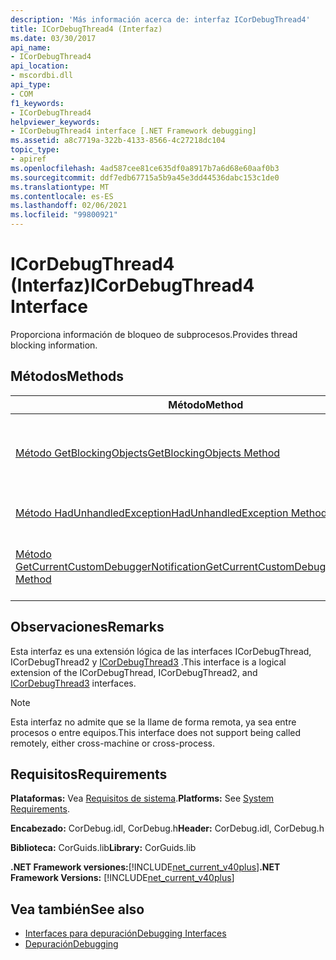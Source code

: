 ```yaml
---
description: 'Más información acerca de: interfaz ICorDebugThread4'
title: ICorDebugThread4 (Interfaz)
ms.date: 03/30/2017
api_name:
- ICorDebugThread4
api_location:
- mscordbi.dll
api_type:
- COM
f1_keywords:
- ICorDebugThread4
helpviewer_keywords:
- ICorDebugThread4 interface [.NET Framework debugging]
ms.assetid: a8c7719a-322b-4133-8566-4c27218dc104
topic_type:
- apiref
ms.openlocfilehash: 4ad587cee81ce635df0a8917b7a6d68e60aaf0b3
ms.sourcegitcommit: ddf7edb67715a5b9a45e3dd44536dabc153c1de0
ms.translationtype: MT
ms.contentlocale: es-ES
ms.lasthandoff: 02/06/2021
ms.locfileid: "99800921"
---
```

# <a name="icordebugthread4-interface"></a><span data-ttu-id="53f63-103">ICorDebugThread4 (Interfaz)</span><span class="sxs-lookup"><span data-stu-id="53f63-103">ICorDebugThread4 Interface</span></span>

<span data-ttu-id="53f63-104">Proporciona información de bloqueo de subprocesos.</span><span class="sxs-lookup"><span data-stu-id="53f63-104">Provides thread blocking information.</span></span>  
  
## <a name="methods"></a><span data-ttu-id="53f63-105">Métodos</span><span class="sxs-lookup"><span data-stu-id="53f63-105">Methods</span></span>  
  
|<span data-ttu-id="53f63-106">Método</span><span class="sxs-lookup"><span data-stu-id="53f63-106">Method</span></span>|<span data-ttu-id="53f63-107">Descripción</span><span class="sxs-lookup"><span data-stu-id="53f63-107">Description</span></span>|  
|------------|-----------------|  
|[<span data-ttu-id="53f63-108">Método GetBlockingObjects</span><span class="sxs-lookup"><span data-stu-id="53f63-108">GetBlockingObjects Method</span></span>](icordebugthread4-getblockingobjects-method.md)|<span data-ttu-id="53f63-109">Proporciona una enumeración ordenada de las estructuras [CorDebugBlockingObject](cordebugblockingobject-structure.md) que proporcionan información de bloqueo de subprocesos.</span><span class="sxs-lookup"><span data-stu-id="53f63-109">Provides an ordered enumeration of [CorDebugBlockingObject](cordebugblockingobject-structure.md) structures that provide thread blocking information.</span></span>|  
|[<span data-ttu-id="53f63-110">Método HadUnhandledException</span><span class="sxs-lookup"><span data-stu-id="53f63-110">HadUnhandledException Method</span></span>](icordebugthread4-hadunhandledexception-method.md)|<span data-ttu-id="53f63-111">Indica si el subproceso ha tenido alguna vez una excepción no controlada.</span><span class="sxs-lookup"><span data-stu-id="53f63-111">Indicates whether the thread has ever had an unhandled exception.</span></span>|  
|[<span data-ttu-id="53f63-112">Método GetCurrentCustomDebuggerNotification</span><span class="sxs-lookup"><span data-stu-id="53f63-112">GetCurrentCustomDebuggerNotification Method</span></span>](icordebugthread4-getcurrentcustomdebuggernotification-method.md)|<span data-ttu-id="53f63-113">Obtiene el objeto [ICorDebugManagedCallback3 (:: customnotification (](icordebugmanagedcallback3-customnotification-method.md) actual en el subproceso actual.</span><span class="sxs-lookup"><span data-stu-id="53f63-113">Gets the current [ICorDebugManagedCallback3::CustomNotification](icordebugmanagedcallback3-customnotification-method.md) object on the current thread.</span></span>|  
  
## <a name="remarks"></a><span data-ttu-id="53f63-114">Observaciones</span><span class="sxs-lookup"><span data-stu-id="53f63-114">Remarks</span></span>  

 <span data-ttu-id="53f63-115">Esta interfaz es una extensión lógica de las interfaces ICorDebugThread, ICorDebugThread2 y [ICorDebugThread3](icordebugthread3-interface.md) .</span><span class="sxs-lookup"><span data-stu-id="53f63-115">This interface is a logical extension of the ICorDebugThread, ICorDebugThread2, and [ICorDebugThread3](icordebugthread3-interface.md) interfaces.</span></span>  
  
> [!NOTE]
> <span data-ttu-id="53f63-116">Esta interfaz no admite que se la llame de forma remota, ya sea entre procesos o entre equipos.</span><span class="sxs-lookup"><span data-stu-id="53f63-116">This interface does not support being called remotely, either cross-machine or cross-process.</span></span>  
  
## <a name="requirements"></a><span data-ttu-id="53f63-117">Requisitos</span><span class="sxs-lookup"><span data-stu-id="53f63-117">Requirements</span></span>  

 <span data-ttu-id="53f63-118">**Plataformas:** Vea [Requisitos de sistema](../../get-started/system-requirements.md).</span><span class="sxs-lookup"><span data-stu-id="53f63-118">**Platforms:** See [System Requirements](../../get-started/system-requirements.md).</span></span>  
  
 <span data-ttu-id="53f63-119">**Encabezado:** CorDebug.idl, CorDebug.h</span><span class="sxs-lookup"><span data-stu-id="53f63-119">**Header:** CorDebug.idl, CorDebug.h</span></span>  
  
 <span data-ttu-id="53f63-120">**Biblioteca:** CorGuids.lib</span><span class="sxs-lookup"><span data-stu-id="53f63-120">**Library:** CorGuids.lib</span></span>  
  
 <span data-ttu-id="53f63-121">**.NET Framework versiones:**[!INCLUDE[net_current_v40plus](../../../../includes/net-current-v40plus-md.md)]</span><span class="sxs-lookup"><span data-stu-id="53f63-121">**.NET Framework Versions:** [!INCLUDE[net_current_v40plus](../../../../includes/net-current-v40plus-md.md)]</span></span>  
  
## <a name="see-also"></a><span data-ttu-id="53f63-122">Vea también</span><span class="sxs-lookup"><span data-stu-id="53f63-122">See also</span></span>

- [<span data-ttu-id="53f63-123">Interfaces para depuración</span><span class="sxs-lookup"><span data-stu-id="53f63-123">Debugging Interfaces</span></span>](debugging-interfaces.md)
- [<span data-ttu-id="53f63-124">Depuración</span><span class="sxs-lookup"><span data-stu-id="53f63-124">Debugging</span></span>](index.md)
